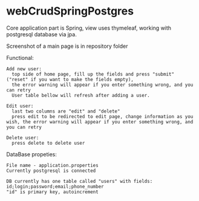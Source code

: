 # webCrudSpringPostgres

Core application part is Spring, view uses thymeleaf, working with postgresql database via jpa.

Screenshot of a main page is in repository folder

Functional:

    Add new user: 
      top side of home page, fill up the fields and press "submit" ("reset" if you want to make the fields empty),
      the error warning will appear if you enter something wrong, and you can retry
      User table bellow will refresh after adding a user.
    
    Edit user:
      last two columns are "edit" and "delete"
      press edit to be redirected to edit page, change information as you wish, the error warning will appear if you enter something wrong, and you can retry
      
    Delete user:
      press delete to delete user

DataBase propeties:

    File name - application.properties
    Currently postgresql is connected
    
    DB currently has one table called "users" with fields:
    id;login;password;email;phone_number
    "id" is primary key, autoincrement
    
    
    
